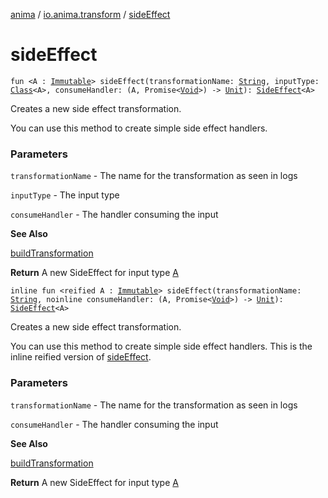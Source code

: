 [anima](../index.md) / [io.anima.transform](index.md) / [sideEffect](./side-effect.md)

# sideEffect

`fun <A : `[`Immutable`](-immutable/index.md)`> sideEffect(transformationName: `[`String`](https://kotlinlang.org/api/latest/jvm/stdlib/kotlin/-string/index.html)`, inputType: `[`Class`](https://docs.oracle.com/javase/6/docs/api/java/lang/Class.html)`<A>, consumeHandler: (A, Promise<`[`Void`](https://docs.oracle.com/javase/6/docs/api/java/lang/Void.html)`>) -> `[`Unit`](https://kotlinlang.org/api/latest/jvm/stdlib/kotlin/-unit/index.html)`): `[`SideEffect`](-side-effect/index.md)`<A>`

Creates a new side effect transformation.

You can use this method to create simple side effect handlers.

### Parameters

`transformationName` - The name for the transformation as seen in logs

`inputType` - The input type

`consumeHandler` - The handler consuming the input

**See Also**

[buildTransformation](build-transformation.md)

**Return**
A new SideEffect for input type [A](side-effect.md#A)

`inline fun <reified A : `[`Immutable`](-immutable/index.md)`> sideEffect(transformationName: `[`String`](https://kotlinlang.org/api/latest/jvm/stdlib/kotlin/-string/index.html)`, noinline consumeHandler: (A, Promise<`[`Void`](https://docs.oracle.com/javase/6/docs/api/java/lang/Void.html)`>) -> `[`Unit`](https://kotlinlang.org/api/latest/jvm/stdlib/kotlin/-unit/index.html)`): `[`SideEffect`](-side-effect/index.md)`<A>`

Creates a new side effect transformation.

You can use this method to create simple side effect handlers.
This is the inline reified version of [sideEffect](./side-effect.md).

### Parameters

`transformationName` - The name for the transformation as seen in logs

`consumeHandler` - The handler consuming the input

**See Also**

[buildTransformation](build-transformation.md)

**Return**
A new SideEffect for input type [A](side-effect.md#A)


